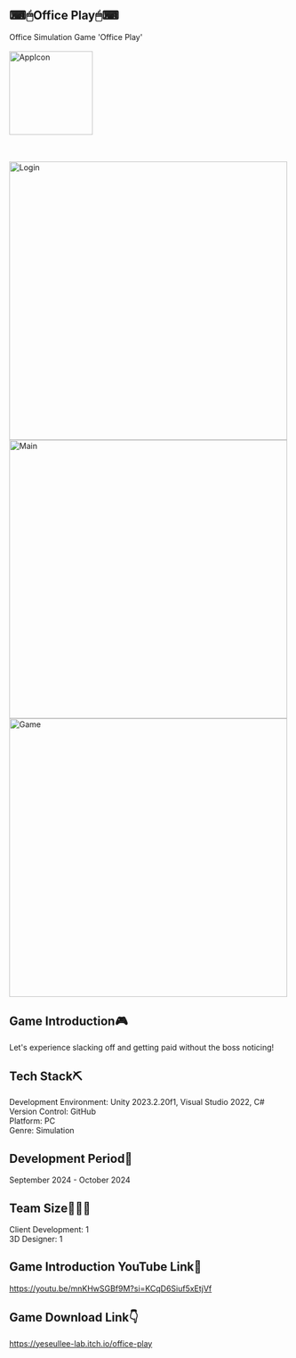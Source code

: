 ## ⌨🖱Office Play🖱⌨
Office Simulation Game 'Office Play'
<br><br>
<img width="150" alt="AppIcon" src="https://github.com/user-attachments/assets/ea15af77-204d-484a-b4af-d6254fa65be4">

<br><br>
<img width="500" alt="Login" src="https://github.com/user-attachments/assets/9b4633a6-c576-437b-b015-bde71af4ba4f"><br>
<img width="500" alt="Main" src="https://github.com/user-attachments/assets/d4d865a7-ec48-4e81-991f-f5a17b707273"><br>
<img width="500" alt="Game" src="https://github.com/user-attachments/assets/0b52ac9b-7793-4fd7-a5a8-fb5f99a02e0d">


## Game Introduction🎮
Let's experience slacking off and getting paid without the boss noticing!

## Tech Stack⛏
Development Environment: Unity 2023.2.20f1, Visual Studio 2022, C# <br>
Version Control: GitHub <br>
Platform: PC <br>
Genre: Simulation

## Development Period📅
September 2024 - October 2024

## Team Size👤👥👤
Client Development: 1<br>
3D Designer: 1

## Game Introduction YouTube Link📼
https://youtu.be/mnKHwSGBf9M?si=KCqD6Siuf5xEtjVf

## Game Download Link👇
https://yeseullee-lab.itch.io/office-play
